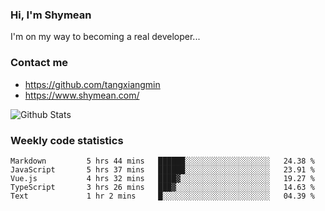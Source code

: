 ### Hi, I'm Shymean

I'm on my way to becoming a real developer...

### Contact me

- <https://github.com/tangxiangmin>
- <https://www.shymean.com/>

![Github Stats](https://github-readme-stats.vercel.app/api?username=tangxiangmin&show_icons=true&theme=dark)


###  Weekly code statistics

<!--START_SECTION:waka-->

```text
Markdown         5 hrs 44 mins   ██████░░░░░░░░░░░░░░░░░░░   24.38 %
JavaScript       5 hrs 37 mins   ██████░░░░░░░░░░░░░░░░░░░   23.91 %
Vue.js           4 hrs 32 mins   ████▓░░░░░░░░░░░░░░░░░░░░   19.27 %
TypeScript       3 hrs 26 mins   ███▓░░░░░░░░░░░░░░░░░░░░░   14.63 %
Text             1 hr 2 mins     █░░░░░░░░░░░░░░░░░░░░░░░░   04.39 %
```

<!--END_SECTION:waka-->
